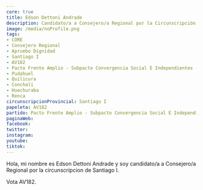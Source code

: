 ```yaml
---
core: true
title: Edson Dettoni Andrade
description: Candidato/a a Consejero/a Regional por la Circunscripción de Santiago I
image: /media/noProfile.png
tags:
- CORE
- Consejero Regional
- Apruebo Dignidad
- Santiago I
- AV182
- Pacto Frente Amplio - Subpacto Convergencia Social E Independientes - Revolucion Democratica
- Pudahuel
- Quilicura
- Conchali
- Huechuraba
- Renca
circunscripcionProvincial: Santiago I
papeleta: AV182
partido: Pacto Frente Amplio - Subpacto Convergencia Social E Independientes - Revolucion Democratica
paginaWeb:
facebook:
twitter:
instagram:
youtube:
tiktok:
---
```

Hola, mi nombre es Edson Dettoni Andrade y soy candidato/a a Consejero/a Regional por la circunscripcion de Santiago I.

Vota AV182.